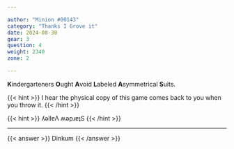 ```yaml
---

author: "Minion #00143"
category: "Thanks I Grove it"
date: 2024-08-30
gear: 3
question: 4
weight: 2340
zone: 2

---
```


**K**indergarteners **O**ught **A**void **L**abeled **A**symmetrical **S**uits.

{{< hint >}} I hear the physical copy of this game comes back to you when you throw it. {{< /hint >}}

{{< hint >}} ʎǝllɐΛ ʍǝpɹɐʇS {{< /hint >}}

---

{{< answer >}} Dinkum {{< /answer >}}

